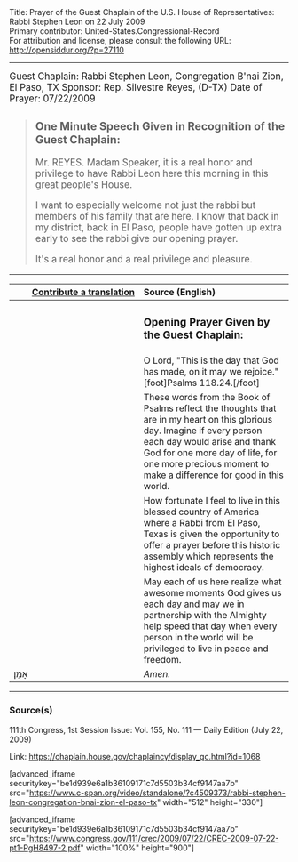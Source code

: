 <html>
<head></head>
<body>
Title: Prayer of the Guest Chaplain of the U.S. House of Representatives: Rabbi Stephen Leon on 22 July 2009<br />
Primary contributor: United-States.Congressional-Record<br />
For attribution and license, please consult the following URL: <a href="http://opensiddur.org/?p=27110">http://opensiddur.org/?p=27110</a>
<p />
<hr />

<div class="english" style="font-size:1.2em;">
Guest Chaplain: Rabbi Stephen Leon, Congregation B'nai Zion, El Paso, TX
Sponsor: Rep. Silvestre Reyes, (D-TX)
Date of Prayer: 07/22/2009

<blockquote>
<h3>One Minute Speech Given in Recognition of the Guest Chaplain:</h3>

Mr. REYES. Madam Speaker, it is a real honor and privilege to have Rabbi Leon here this morning in this great people's House.

I want to especially welcome not just the rabbi but members of his family that are here. I know that back in my district, back in El Paso, people have gotten up extra early to see the rabbi give our opening prayer.

It's a real honor and a real privilege and pleasure.
</blockquote>
</div>

<hr />

<table style="margin-left: auto;margin-right: auto;" class="draggable">
<thead><tr><th id="x" style="text-align: right;"><a href="/contributing/upload/">Contribute a translation</a></th><th style="text-align: left;">Source (English)</th></tr></thead>
<tbody>
<tr><td style="vertical-align:top;" width="46%">
<div class="liturgy"><span lang="he">

</span></div></td>
 
<td style="vertical-align:top;" width="53%">
<div class="english">
<h3>Opening Prayer Given by the Guest Chaplain:</h3>
</div></td></tr>

<tr><td style="vertical-align:top;" width="46%">
<div class="liturgy"><span lang="he">

</span></div></td>
 
<td style="vertical-align:top;" width="53%">
<div class="english">
O Lord, 
"This is the day that God has made, 
on it may we rejoice."[foot]Psalms 118.24.[/foot]
</div></td></tr>


<tr><td style="vertical-align:top;" width="46%">
<div class="liturgy"><span lang="he">

</span></div></td>
 
<td style="vertical-align:top;" width="53%">
<div class="english">
These words from the Book of Psalms 
reflect the thoughts that are in my heart 
on this glorious day. 
Imagine if every person each day 
would arise and thank God 
for one more day of life, 
for one more precious moment 
to make a difference for good in this world.
</div></td></tr>


<tr><td style="vertical-align:top;" width="46%">
<div class="liturgy"><span lang="he">

</span></div></td>
 
<td style="vertical-align:top;" width="53%">
<div class="english">
How fortunate I feel 
to live in this blessed country of America 
where a Rabbi from El Paso, Texas 
is given the opportunity to offer a prayer 
before this historic assembly 
which represents the highest ideals of democracy.
</div></td></tr>


<tr><td style="vertical-align:top;" width="46%">
<div class="liturgy"><span lang="he">

</span></div></td>
 
<td style="vertical-align:top;" width="53%">
<div class="english">
May each of us here realize 
what awesome moments God gives us each day 
and may we in partnership with the Almighty 
help speed that day 
when every person in the world 
will be privileged 
to live in peace and freedom.
</div></td></tr>


<tr><td style="vertical-align:top;" width="46%">
<div class="liturgy"><span lang="he">
אָמֵן׃
</span></div></td>
 
<td style="vertical-align:top;" width="53%">
<div class="english">
<em>Amen.</em>
</div></td></tr>
</tbody></table>

<hr />

<h3>Source(s)</h3>

111th Congress, 1st Session
Issue: Vol. 155, No. 111 — Daily Edition (July 22, 2009)

Link: <a href="https://chaplain.house.gov/chaplaincy/display_gc.html?id=1068">https://chaplain.house.gov/chaplaincy/display_gc.html?id=1068</a>

[advanced_iframe securitykey="be1d939e6a1b36109171c7d5503b34cf9147aa7b" src="https://www.c-span.org/video/standalone/?c4509373/rabbi-stephen-leon-congregation-bnai-zion-el-paso-tx" width="512" height="330"]

[advanced_iframe securitykey="be1d939e6a1b36109171c7d5503b34cf9147aa7b" src="https://www.congress.gov/111/crec/2009/07/22/CREC-2009-07-22-pt1-PgH8497-2.pdf" width="100%" height="900"]
</body>
</html>